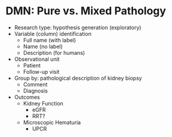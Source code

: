 # DMN: Pure vs. Mixed Pathology
- Research type: hypothesis generation (exploratory)
- Variable (column) identification
  - Full name (with label)
  - Name (no label)
  - Description (for humans)
- Observational unit
  - Patient
  - Follow-up visit
- Group by: pathological description of kidney biopsy
  - Comment
  - Diagnosis
- Outcomes
  - Kidney Function
    - eGFR
    - RRT?
  - Microscopic Hematuria
    - UPCR
